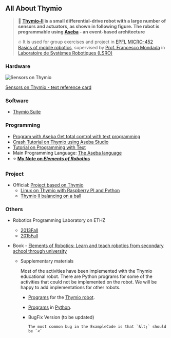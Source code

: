 ## All About Thymio

> :robot: **[Thymio-II](https://www.thymio.org/) is a small differential-drive robot with a large number of sensors and actuators, as shown in following figure. The robot is programmable using [Aseba](https://www.thymio.org/program/aseba/) - an event-based architecture**
>
> :fire: It is used for group exercises and project in [EPFL](https://epfl.ch/) [MICRO-452 Basics of mobile robotics](https://edu.epfl.ch/coursebook/en/basics-of-mobile-robotics-MICRO-452), supervised by [Prof. Francesco Mondada](https://mondada.net/francesco/) in [Laboratoire de Systèmes Robotiques (LSRO)](http://lsro.epfl.ch/)

### Hardware

![Sensors on Thymio](http://aseba.wdfiles.com/local--files/en:asebausermanual/ThymioCheatSheet.svg)

[Sensors on Thymio - text reference card](http://aseba.wdfiles.com/local--files/en:asebausermanual/ThymioCheatSheet.pdf)

### Software

- [Thymio Suite](https://www.thymio.org/news/thymio-suite-second-test-phase/)

### Programming

- [Program with Aseba Get total control with text programming](https://www.thymio.org/program/aseba/)
- [Crash Tutorial on Thymio using Aseba Studio](http://wiki.thymio.org/en:thymiotutorielp1)
- [Tutorial on Programming with Text](http://wiki.thymio.org/en:asebausermanual)
- Main Programming Language: [The Aseba language](http://wiki.thymio.org/en:asebalanguage)
- :star: [**My Note on _Elements of Robotics_**](https://github.com/hibetterheyj/All-about-Thymio)

### Project

- Official: [Project based on Thymio](http://wiki.thymio.org/en:creations)
  - [Linux on Thymio with Raspberry PI and Python](http://wiki.thymio.org/en:thymioraspyexample)
  - [Thymio II balancing on a ball](http://wiki.thymio.org/en:thymioballeinverse)

### Others

- Robotics Programming Laboratory on ETHZ
  - [2013Fall](http://se.inf.ethz.ch/courses/2013b_fall/rpl/)
  - [2015Fall](http://se.inf.ethz.ch/courses/2015b_fall/rpl/)

- Book -  [Elements of Robotics: Learn and teach robotics from secondary school through university](http://elementsofrobotics.epfl.ch/)

  - Supplementary materials

    Most of the activities have been implemented with the Thymio educational robot. There are Python programs for some of the activities that could not be implemented on the robot. We will be happy to add implementations for other robots.

    - [Programs](http://elementsofrobotics.epfl.ch/documents/er-thymio.zip) for the [Thymio robot](https://www.thymio.org/).
    
    - [Programs](http://elementsofrobotics.epfl.ch/documents/er-python.zip) in [Python](https://www.python.org/).
    
    - BugFix Version (to be updated)
    
      ```
      The most common bug in the ExampleCode is that `&lt;` should be `<`
      ```
    
      

